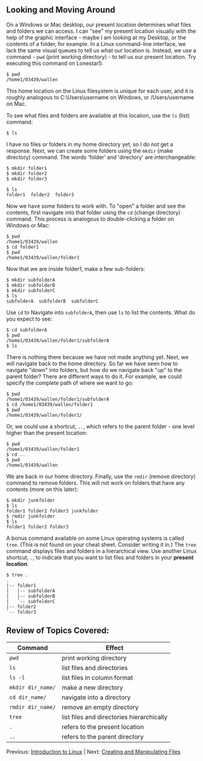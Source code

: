 ## Looking and Moving Around

On a Windows or Mac desktop, our present location determines what files and folders we can access. I can "see" my present location visually with the help of the graphic interface - maybe I am looking at my Desktop, or the contents of a folder, for example. In a Linux command-line interface, we lack the same visual queues to tell us what our location is. Instead, we use a command - `pwd` (print working directory) - to tell us our present location. Try executing this command on Lonestar5:

```
$ pwd
/home1/03439/wallen 
```

This home location on the Linux filesystem is unique for each user, and it is roughly analogous to C:\Users\username on Windows, or /Users/username on Mac.

To see what files and folders are available at this location, use the `ls` (list) command:

```
$ ls
```

I have no files or folders in my home directory yet, so I do not get a response. Next, we can create some folders using the `mkdir` (make directory) command. The words 'folder' and 'directory' are interchangeable:


```
$ mkdir folder1
$ mkdir folder2
$ mkdir folder3
```

```
$ ls
folder1  folder2  folder3
```

Now we have some folders to work with. To "open" a folder and see the contents, first navigate into that folder using the `cd` (change directory) command. This process is analogous to double-clicking a folder on Windows or Mac:

```
$ pwd
/home1/03439/wallen
$ cd folder1
$ pwd
/home1/03439/wallen/folder1
```

Now that we are inside folder1, make a few sub-folders:

```
$ mkdir subfolderA
$ mkdir subfolderB
$ mkdir subfolderC
$ ls
subfolderA  subfolderB  subfolderC
```

Use `cd` to Navigate into `subfolderA`, then use `ls` to list the contents. What do you expect to see:

```
$ cd subfolderA
$ pwd
/home1/03439/wallen/folder1/subfolderA
$ ls
```

There is nothing there because we have not made anything yet. Next, we will navigate back to the home directory. So far we have seen how to navigate "down" into folders, but how do we navigate back "up" to the parent folder? There are different ways to do it. For example, we could specify the complete path of where we want to go:

```
$ pwd
/home1/03439/wallen/folder1/subfolderA
$ cd /home1/03439/wallen/folder1
$ pwd
/home1/03439/wallen/folder1/
```

Or, we could use a shortcut, `..`, which refers to the parent folder - one level higher than the present location:

```
$ pwd
/home1/03439/wallen/folder1
$ cd ..
$ pwd
/home1/03439/wallen
```

We are back in our home directory. Finally, use the  `rmdir` (remove directory) command to remove folders. This will not work on folders that have any contents (more on this later):

```
$ mkdir junkfolder
$ ls 
folder1 folder2 folder3 junkfolder
$ rmdir junkfolder
$ ls
folder1 folder2 folder3
```

A bonus command available on some Linux operating systems is called `tree`. (This is not found on your cheat sheet. Consider writing it in.) The `tree` command displays files and folders in a hierarchical view. Use another Linux shortcut, `.`, to indicate that you want to list files and folders in your **present location**.

```
$ tree .
.
|-- folder1
|   |-- subfolderA
|   |-- subfolderB
|   `-- subfolderC
|-- folder2
`-- folder3
```


## Review of Topics Covered:

| Command           | Effect     |
|-------------------|------------|
| `pwd`             | print working directory |
| `ls`              | list files and directories |
| `ls -l`           | list files in column format |
| `mkdir dir_name/` | make a new directory |
| `cd dir_name/`    | navigate into a directory |
| `rmdir dir_name/` | remove an empty directory |
| `tree`            | list files and directories hierarchically |
| `.`               | refers to the present location |
| `..`              | refers to the parent directory |


Previous: [Introduction to Linux](intro_to_linux_01.md) | Next: [Creating and Manipulating Files](intro_to_linux_03.md)

